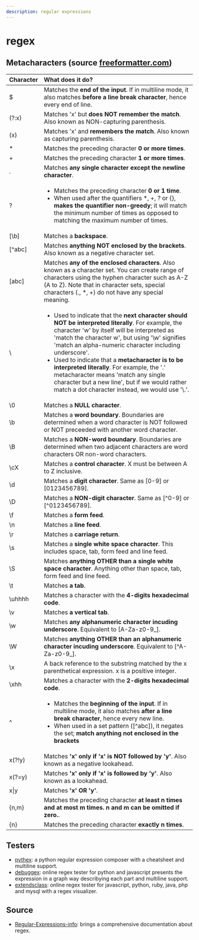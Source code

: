 ```yaml
---
description: regular expressions
---
```


# regex

## Metacharacters \(source [freeformatter.com](https://www.freeformatter.com/regex-tester.html)\)

<table>
  <thead>
    <tr>
      <th style="text-align:left">Character</th>
      <th style="text-align:left">What does it do?</th>
    </tr>
  </thead>
  <tbody>
    <tr>
      <td style="text-align:left">$</td>
      <td style="text-align:left">Matches the <b>end of the input</b>. If in multiline mode, it also matches <b>before a line break character</b>,
        hence every end of line.</td>
    </tr>
    <tr>
      <td style="text-align:left">(?:x)</td>
      <td style="text-align:left">Matches &apos;x&apos; but <b>does NOT remember the match</b>. Also known
        as NON-capturing parenthesis.</td>
    </tr>
    <tr>
      <td style="text-align:left">(x)</td>
      <td style="text-align:left">Matches &apos;x&apos; and <b>remembers the match</b>. Also known as capturing
        parenthesis.</td>
    </tr>
    <tr>
      <td style="text-align:left">*</td>
      <td style="text-align:left">Matches the preceding character <b>0 or more times</b>.</td>
    </tr>
    <tr>
      <td style="text-align:left">+</td>
      <td style="text-align:left">Matches the preceding character <b>1 or more times</b>.</td>
    </tr>
    <tr>
      <td style="text-align:left">.</td>
      <td style="text-align:left">Matches <b>any single character except the newline character</b>.</td>
    </tr>
    <tr>
      <td style="text-align:left">?</td>
      <td style="text-align:left">
        <ul>
          <li>Matches the preceding character <b>0 or 1 time</b>.</li>
          <li>When used after the quantifiers *, +, ? or {}, <b>makes the quantifier non-greedy</b>;
            it will match the minimum number of times as opposed to matching the maximum
            number of times.</li>
        </ul>
      </td>
    </tr>
    <tr>
      <td style="text-align:left">[\b]</td>
      <td style="text-align:left">Matches a <b>backspace</b>.</td>
    </tr>
    <tr>
      <td style="text-align:left">[^abc]</td>
      <td style="text-align:left">Matches <b>anything NOT enclosed by the brackets</b>. Also known as a negative
        character set.</td>
    </tr>
    <tr>
      <td style="text-align:left">[abc]</td>
      <td style="text-align:left">Matches <b>any of the enclosed characters</b>. Also known as a character
        set. You can create range of characters using the hyphen character such
        as A-Z (A to Z). Note that in character sets, special characters (., *,
        +) do not have any special meaning.</td>
    </tr>
    <tr>
      <td style="text-align:left">\</td>
      <td style="text-align:left">
        <ul>
          <li>Used to indicate that the <b>next character should NOT be interpreted literally</b>.
            For example, the character &apos;w&apos; by itself will be interpreted
            as &apos;match the character w&apos;, but using &apos;\w&apos; signifies
            &apos;match an alpha-numeric character including underscore&apos;.</li>
          <li>Used to indicate that a <b>metacharacter is to be interpreted literally</b>.
            For example, the &apos;.&apos; metacharacter means &apos;match any single
            character but a new line&apos;, but if we would rather match a dot character
            instead, we would use &apos;\.&apos;.</li>
        </ul>
      </td>
    </tr>
    <tr>
      <td style="text-align:left">\0</td>
      <td style="text-align:left">Matches a <b>NULL character</b>.</td>
    </tr>
    <tr>
      <td style="text-align:left">\b</td>
      <td style="text-align:left">Matches a <b>word boundary</b>. Boundaries are determined when a word character
        is NOT followed or NOT preceeded with another word character.</td>
    </tr>
    <tr>
      <td style="text-align:left">\B</td>
      <td style="text-align:left">Matches a <b>NON-word boundary</b>. Boundaries are determined when two
        adjacent characters are word characters OR non-word characters.</td>
    </tr>
    <tr>
      <td style="text-align:left">\cX</td>
      <td style="text-align:left">Matches a <b>control character</b>. X must be between A to Z inclusive.</td>
    </tr>
    <tr>
      <td style="text-align:left">\d</td>
      <td style="text-align:left">Matches a <b>digit character</b>. Same as [0-9] or [0123456789].</td>
    </tr>
    <tr>
      <td style="text-align:left">\D</td>
      <td style="text-align:left">Matches a <b>NON-digit character</b>. Same as [^0-9] or [^0123456789].</td>
    </tr>
    <tr>
      <td style="text-align:left">\f</td>
      <td style="text-align:left">Matches a <b>form feed</b>.</td>
    </tr>
    <tr>
      <td style="text-align:left">\n</td>
      <td style="text-align:left">Matches a <b>line feed</b>.</td>
    </tr>
    <tr>
      <td style="text-align:left">\r</td>
      <td style="text-align:left">Matches a <b>carriage return</b>.</td>
    </tr>
    <tr>
      <td style="text-align:left">\s</td>
      <td style="text-align:left">Matches a <b>single white space character</b>. This includes space, tab,
        form feed and line feed.</td>
    </tr>
    <tr>
      <td style="text-align:left">\S</td>
      <td style="text-align:left">Matches <b>anything OTHER than a single white space character</b>. Anything
        other than space, tab, form feed and line feed.</td>
    </tr>
    <tr>
      <td style="text-align:left">\t</td>
      <td style="text-align:left">Matches <b>a tab</b>.</td>
    </tr>
    <tr>
      <td style="text-align:left">\uhhhh</td>
      <td style="text-align:left">Matches a character with the <b>4-digits hexadecimal code</b>.</td>
    </tr>
    <tr>
      <td style="text-align:left">\v</td>
      <td style="text-align:left">Matches <b>a vertical tab</b>.</td>
    </tr>
    <tr>
      <td style="text-align:left">\w</td>
      <td style="text-align:left">Matches <b>any alphanumeric character incuding underscore</b>. Equivalent
        to [A-Za-z0-9_].</td>
    </tr>
    <tr>
      <td style="text-align:left">\W</td>
      <td style="text-align:left">Matches <b>anything OTHER than an alphanumeric character incuding underscore</b>.
        Equivalent to [^A-Za-z0-9_].</td>
    </tr>
    <tr>
      <td style="text-align:left">\x</td>
      <td style="text-align:left">A back reference to the substring matched by the x parenthetical expression.
        x is a positive integer.</td>
    </tr>
    <tr>
      <td style="text-align:left">\xhh</td>
      <td style="text-align:left">Matches a character with the <b>2-digits hexadecimal code</b>.</td>
    </tr>
    <tr>
      <td style="text-align:left">^</td>
      <td style="text-align:left">
        <ul>
          <li>Matches the <b>beginning of the input</b>. If in multiline mode, it also
            matches <b>after a line break character</b>, hence every new line.</li>
          <li>When used in a set pattern ([^abc]), it negates the set; <b>match anything not enclosed in the brackets</b>
          </li>
        </ul>
      </td>
    </tr>
    <tr>
      <td style="text-align:left">x(?!y)</td>
      <td style="text-align:left">Matches <b>&apos;x&apos; only if &apos;x&apos; is NOT followed by &apos;y&apos;</b>.
        Also known as a negative lookahead.</td>
    </tr>
    <tr>
      <td style="text-align:left">x(?=y)</td>
      <td style="text-align:left">Matches <b>&apos;x&apos; only if &apos;x&apos; is followed by &apos;y&apos;</b>.
        Also known as a lookahead.</td>
    </tr>
    <tr>
      <td style="text-align:left">x|y</td>
      <td style="text-align:left">Matches <b>&apos;x&apos; OR &apos;y&apos;</b>.</td>
    </tr>
    <tr>
      <td style="text-align:left">{n,m}</td>
      <td style="text-align:left">Matches the preceding character <b>at least n times and at most m times. n and m can be omitted if zero.</b>.</td>
    </tr>
    <tr>
      <td style="text-align:left">{n}</td>
      <td style="text-align:left">Matches the preceding character <b>exactly n times</b>.</td>
    </tr>
  </tbody>
</table>

## Testers

* [pythex](https://pythex.org/): a python regular expression composer with a cheatsheet and multiline support.
* [debuggex](https://www.debuggex.com/): online regex tester for python and javascript presents the expression in a graph way describying each part and multiline support.
* [extendsclass](https://extendsclass.com/regex-tester.html): online regex tester for javascript, python, ruby, java, php and mysql with a regex visualizer.

## Source

* [Regular-Expressions-info](https://www.regular-expressions.info/): brings a comprehensive documentation about regex.

